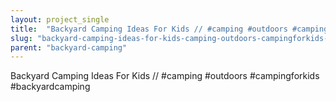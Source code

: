 ```yaml
---
layout: project_single
title:  "Backyard Camping Ideas For Kids // #camping #outdoors #campingforkids #backyardcamping"
slug: "backyard-camping-ideas-for-kids-camping-outdoors-campingforkids-backyardcamping"
parent: "backyard-camping"
---
```

Backyard Camping Ideas For Kids // #camping #outdoors #campingforkids #backyardcamping